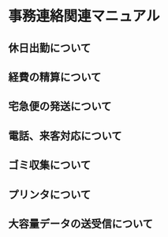 # 事務連絡関連マニュアル
## 休日出勤について
## 経費の精算について
## 宅急便の発送について
## 電話、来客対応について
## ゴミ収集について
## プリンタについて
## 大容量データの送受信について

